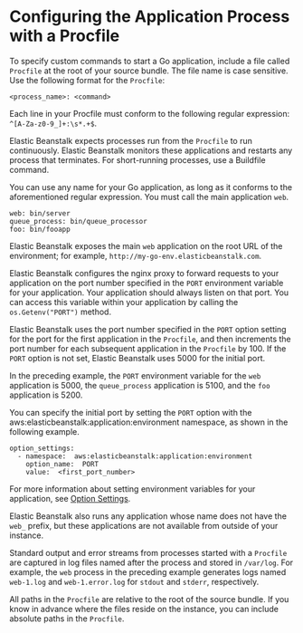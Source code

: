 # Configuring the Application Process with a Procfile<a name="go-procfile"></a>

To specify custom commands to start a Go application, include a file called `Procfile` at the root of your source bundle\. The file name is case sensitive\. Use the following format for the `Procfile`: 

```
<process_name>: <command>
```

Each line in your Procfile must conform to the following regular expression: `^[A-Za-z0-9_]+:\s*.+$`\.

Elastic Beanstalk expects processes run from the `Procfile` to run continuously\. Elastic Beanstalk monitors these applications and restarts any process that terminates\. For short\-running processes, use a Buildfile command\.

You can use any name for your Go application, as long as it conforms to the aforementioned regular expression\. You must call the main application `web`\.

```
web: bin/server
queue_process: bin/queue_processor
foo: bin/fooapp
```

Elastic Beanstalk exposes the main `web` application on the root URL of the environment; for example, `http://my-go-env.elasticbeanstalk.com`\.

Elastic Beanstalk configures the nginx proxy to forward requests to your application on the port number specified in the `PORT` environment variable for your application\. Your application should always listen on that port\. You can access this variable within your application by calling the `os.Getenv("PORT")` method\.

Elastic Beanstalk uses the port number specified in the `PORT` option setting for the port for the first application in the `Procfile`, and then increments the port number for each subsequent application in the `Procfile` by 100\. If the `PORT` option is not set, Elastic Beanstalk uses 5000 for the initial port\.

In the preceding example, the `PORT` environment variable for the `web` application is 5000, the `queue_process` application is 5100, and the `foo` application is 5200\. 

You can specify the initial port by setting the `PORT` option with the aws:elasticbeanstalk:application:environment namespace, as shown in the following example\. 

```
option_settings:
  - namespace:  aws:elasticbeanstalk:application:environment
    option_name:  PORT
    value:  <first_port_number>
```

For more information about setting environment variables for your application, see [Option Settings](ebextensions-optionsettings.md)\.

Elastic Beanstalk also runs any application whose name does not have the `web_` prefix, but these applications are not available from outside of your instance\.

Standard output and error streams from processes started with a `Procfile` are captured in log files named after the process and stored in `/var/log`\. For example, the `web` process in the preceding example generates logs named `web-1.log` and `web-1.error.log` for `stdout` and `stderr`, respectively\.

All paths in the `Procfile` are relative to the root of the source bundle\. If you know in advance where the files reside on the instance, you can include absolute paths in the `Procfile`\. 